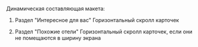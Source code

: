 Динамическая составляющая макета:

1. Раздел "Интересное для вас"
Горизонтальный скролл карточек

2. Раздел "Похожие отели"
Горизонтальный скролл карточек, если они не помещаются в ширину экрана